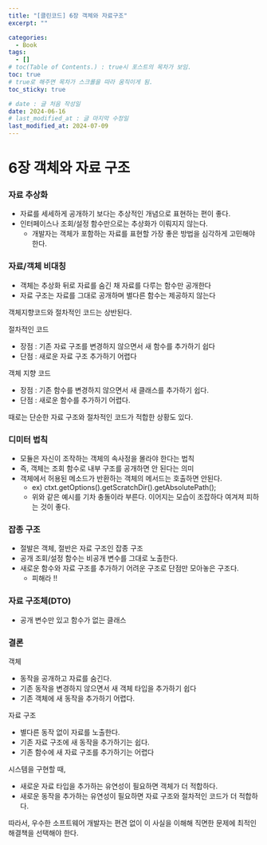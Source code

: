 ```yaml
---
title: "[클린코드] 6장 객체와 자료구조"
excerpt: ""

categories:
  - Book
tags:
  - []
# toc(Table of Contents.) : true시 포스트의 목차가 보임.
toc: true
# true로 해주면 목차가 스크롤을 따라 움직이게 됨.
toc_sticky: true

# date : 글 처음 작성일
date: 2024-06-16
# last_modified_at : 글 마지막 수정일
last_modified_at: 2024-07-09
---
```


# 6장 객체와 자료 구조

### 자료 추상화

- 자료를 세세하게 공개하기 보다는 추상적인 개념으로 표현하는 편이 좋다.
- 인터페이스나 조회/설정 함수만으로는 추상화가 이뤄지지 않는다.
  - 개발자는 객체가 포함하는 자료를 표현할 가장 좋은 방법을 심각하게 고민해야 한다.

### 자료/객체 비대칭

- 객체는 추상화 뒤로 자료를 숨긴 채 자료를 다루는 함수만 공개한다
- 자료 구조는 자료를 그대로 공개하며 별다른 함수는 제공하지 않는다

객체지향코드와 절차적인 코드는 상반된다.

절차적인 코드

- 장점 : 기존 자료 구조를 변경하지 않으면서 새 함수를 추가하기 쉽다
- 단점 : 새로운 자료 구조 추가하기 어렵다

객체 지향 코드

- 장점 : 기존 함수를 변경하지 않으면서 새 클래스를 추가하기 쉽다.
- 단점 : 새로운 함수를 추가하기 어렵다.

때로는 단순한 자료 구조와 절차적인 코드가 적합한 상황도 있다.

### 디미터 법칙

- 모듈은 자신이 조작하는 객체의 속사정을 몰라야 한다는 법칙
- 즉, 객체는 조회 함수로 내부 구조를 공개하면 안 된다는 의미
- 객체에서 허용된 메소드가 반환하는 객체의 메서드는 호출하면 안된다.
  - ex) ctxt.getOptions().getScratchDir().getAbsolutePath();
  - 위와 같은 예시를 기차 충돌이라 부른다. 이어지는 모습이 조잡하다 여겨져 피하는 것이 좋다.

### 잡종 구조

- 절발은 객체, 절반은 자료 구조인 잡종 구조
- 공개 조회/설정 함수는 비공개 변수를 그대로 노출한다.
- 새로운 함수와 자료 구조를 추가하기 어려운 구조로 단점만 모아놓은 구조다.
  - 피해라 !!

### 자료 구조체(DTO)

- 공개 변수만 있고 함수가 없는 클래스

### 결론

객체

- 동작을 공개하고 자료를 숨긴다.
- 기존 동작을 변경하지 않으면서 새 객체 타입을 추가하기 쉽다
- 기존 객체에 새 동작을 추가하기 어렵다.

자료 구조

- 별다른 동작 없이 자료를 노출한다.
- 기존 자료 구조에 새 동작을 추가하기는 쉽다.
- 기존 함수에 새 자료 구조를 추가하기는 어렵다

시스템을 구현할 때,

- 새로운 자료 타입을 추가하는 유연성이 필요하면 객체가 더 적합하다.
- 새로운 동작을 추가하는 유연성이 필요하면 자료 구조와 절차적인 코드가 더 적합하다.

따라서, 우수한 소프트웨어 개발자는 편견 없이 이 사실을 이해해 직면한 문제에 최적인 해결책을 선택해야 한다.
